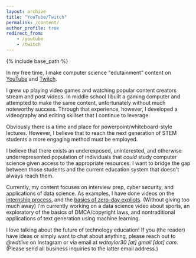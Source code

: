 ```yaml
---
layout: archive
title: "YouTube/Twitch"
permalink: /content/
author_profile: true
redirect_from:
    - /youtube
    - /twitch
---
```


{% include base_path %}

In my free time, I make computer science "edutainment" content on [YouTube](https://www.youtube.com/channel/UCMFgsiB1pfEGzmeZ7jmeHeg) and [Twitch](https://www.twitch.tv/wdtlive).

I grew up playing video games and watching popular content creators stream and post videos. In middle school I built a gaming computer and attempted to make the same content, unfortunately without much noteworthy success. Through that experience, however, I developed a videography and editing skillset that I continue to leverage.

Obviously there is a time and place for powerpoint/whiteboard-style lectures. However, I believe that to reach the next generation of STEM students a more engaging method must be employed.

I believe that there exists an underexposed, uninterested, and otherwise underrepresented population of individuals that *could* study computer science given access to the appropriate resources. I want to bridge the gap between those students and the current education system that doesn't always reach them. 

Currently, my content focuses on interview prep, cyber security, and applications of data science. As examples, I have done videos on the [internship process](https://www.youtube.com/watch?v=HbKJBQr3x_k), and the [basics of zero-day expliots](https://www.youtube.com/watch?v=RFv4-4aT6ZU). (Without giving too much away) I'm currently working on a data science video about sports, an exploratory of the basics of DMCA/copyright laws, and nontraditional applications of text generation using machine learning.

I love talking about the future of technology education! If you (the reader) have ideas or simply want to chat about anything, please reach out to _@wdtlive_ on Instagram or via email at _wdtaylor30 [at] gmail [dot] com_. (Please send all business inquiries to the latter email address.)

